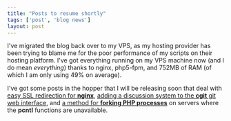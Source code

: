 ```yaml
---
title: "Posts to resume shortly"
tags: ['post', 'blog news']
layout: post
---
```


I've migrated the blog back over to my VPS, as my hosting provider has
been trying to blame me for the poor performance of my scripts on their
hosting platform. I've got everything running on my VPS machine now (and
I do mean *everything*) thanks to nginx, php5-fpm, and 752MB of RAM (of
which I am only using 49% on average).

I've got some posts in the hopper that I will be releasing soon that
deal with [easy SSL redirection for
**nginx**](/2012/05/easy-ssl-redirection-for-select-folders-in-nginx/),
[adding a discussion system to the **cgit** git web
interface](/2012/05/add-threaded-discussions-to-cgit-with-disqus/), and
[a method for **forking PHP
processes**](/2012/06/using-curl-for-parallel-php-without-pcntl_fork/)
on servers where the **pcntl** functions are unavailable.
